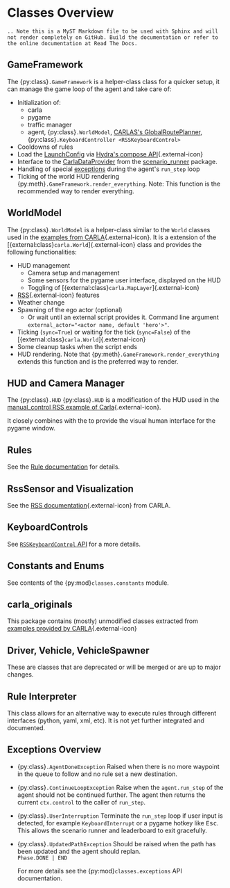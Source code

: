 # Classes Overview

```{eval-rst}
.. Note this is a MyST Markdown file to be used with Sphinx and will not render completely on GitHub. Build the documentation or refer to the online documentation at Read The Docs.
```

## GameFramework

The {py:class}`.GameFramework` is a helper-class class for a quicker setup, it can manage the game loop of the agent and take care of:

- Initialization of:
  - carla
  - pygame
  - traffic manager
  - agent, {py:class}`.WorldModel`, [CARLAS's GlobalRoutePlanner](gh:https://github.com/carla-simulator/carla/blob/master/PythonAPI/carla/agents/navigation/global_route_planner.py), {py:class}`.KeyboardController <RSSKeyboardControl>`
- Cooldowns of rules
- Load the [LaunchConfig](conf/ConfigFiles.md) via [Hydra's compose API](https://hydra.cc/docs/advanced/compose_api/){.external-icon}
- Interface to the [CarlaDataProvider](gh:https://github.com/carla-simulator/scenario_runner/blob/master/srunner/scenariomanager/carla_data_provider.py) from the [scenario_runner](gh:https://github.com/carla-simulator/scenario_runner) package.
- Handling of special [exceptions](#exceptions-overview) during the agent's `run_step` loop
- Ticking of the world HUD rendering {py:meth}`.GameFramework.render_everything`. Note: This function is the recommended way to render everything.

## WorldModel

The {py:class}`.WorldModel` is a helper-class similar to the `World` classes used in the [examples from CARLA](https://github.com/carla-simulator/carla/tree/dev/PythonAPI/examples){.external-icon}.
It is a extension of the [{external:class}`carla.World`]{.external-icon} class and provides the following functionalities:

- HUD management
  - Camera setup and management
  - Some sensors for the pygame user interface, displayed on the HUD
  - Toggling of [{external:class}`carla.MapLayer`]{.external-icon}
- [RSS](https://carla.readthedocs.io/en/latest/adv_rss/){.external-icon} features
- Weather change
- Spawning of the ego actor (optional)
  - Or wait until an external script provides it. Command line argument `external_actor="<actor name, default 'hero'>"`.
- Ticking (`sync=True`) or waiting for the tick (`sync=False`) of the [{external:class}`carla.World`]{.external-icon}
- Some cleanup tasks when the script ends
- HUD rendering. Note that {py:meth}`.GameFramework.render_everything` extends this function and is the preferred way to render.

## HUD and Camera Manager

The {py:class}`.HUD` {py:class}`.HUD` is a modification of the HUD used in the [manual_control RSS example of Carla](https://github.com/carla-simulator/carla/blob/master/PythonAPI/examples/rss/manual_control_rss.py){.external-icon}.

It closely combines with the [](#classes.camera_manager.CameraManager) to provide the visual human interface for the pygame window.

## Rules

See the [Rule documentation](../docs/Rules) for details.

## RssSensor and Visualization

 See the [RSS documentation](https://carla.readthedocs.io/en/latest/adv_rss/){.external-icon} from CARLA.

## KeyboardControls

See [`RSSKeyboardControl` API](#classes.keyboard_controls.RSSKeyboardControl) for a more details.

## Constants and Enums

See contents of the {py:mod}`classes.constants` module.

## carla_originals

This package contains (mostly) unmodified classes extracted from [examples provided by CARLA](https://github.com/carla-simulator/carla/tree/dev/PythonAPI/examples){.external-icon}

## Driver, Vehicle, VehicleSpawner

These are classes that are deprecated or will be merged or are up to major changes.

## Rule Interpreter

This class allows for an alternative way to execute rules through different interfaces (python, yaml, xml, etc). It is not yet further integrated and documented.

## Exceptions Overview

- {py:class}`.AgentDoneException`
  Raised when there is no more waypoint in the queue to follow and no rule set a new destination.

- {py:class}`.ContinueLoopException`
    Raise when the `agent.run_step` of the agent should not be continued further.
    The agent then returns the current `ctx.control` to the caller of `run_step`.
- {py:class}`.UserInterruption`
    Terminate the `run_step` loop if user input is detected, for example `KeyboardInterrupt` or a pygame hotkey like <kbd>Esc</kbd>.
    This allows the scenario runner and leaderboard to exit gracefully.
- {py:class}`.UpdatedPathException`
  Should be raised when the path has been updated and the agent should replan.  
  `Phase.DONE | END`

  For more details see the {py:mod}`classes.exceptions` API documentation.
